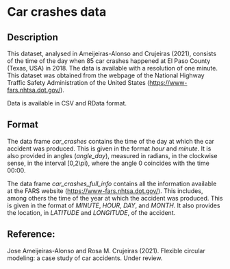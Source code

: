 # Car crashes data

## Description

This dataset, analysed in Ameijeiras-Alonso and Crujeiras (2021), consists of the time of the day when 85 car crashes happened at El Paso County (Texas, USA) in 2018. The data is available with a resolution of one minute. This dataset was obtained from the webpage of the National Highway Traffic Safety Administration of the United States (https://www-fars.nhtsa.dot.gov/). 

Data is available in CSV and RData format.

## Format

The data frame *car_crashes* contains the time of the day at which the car accident was produced. This is given in the format *hour* and *minute*. It is also provided in angles  (*angle_day*), measured in radians, in the clockwise sense, in the interval [0,2\pi), where the angle 0 coincides with the time 00:00.

The data frame *car_crashes_full_info* contains all the information available at the FARS website (https://www-fars.nhtsa.dot.gov/). This includes, among others the time of the year at which the accident was produced. This is given in the format of *MINUTE*, *HOUR*, *DAY*, and *MONTH*. It also provides the location, in *LATITUDE* and *LONGITUDE*, of the accident.  

## Reference:

Jose Ameijeiras-Alonso and Rosa M. Crujeiras (2021). Flexible circular modeling: a case study of car accidents. Under review. 
